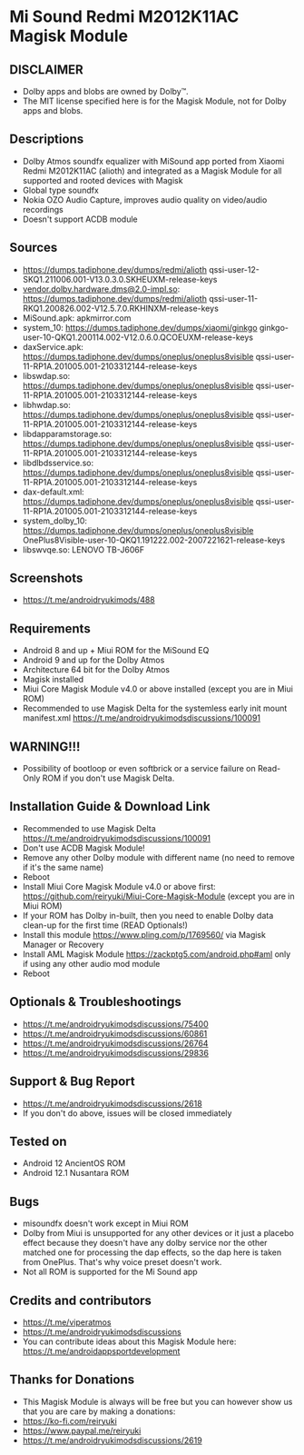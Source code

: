 # Mi Sound Redmi M2012K11AC Magisk Module

## DISCLAIMER
- Dolby apps and blobs are owned by Dolby™.
- The MIT license specified here is for the Magisk Module, not for Dolby apps and blobs.

## Descriptions
- Dolby Atmos soundfx equalizer with MiSound app ported from Xiaomi Redmi M2012K11AC (alioth) and integrated as a Magisk Module for all supported and rooted devices with Magisk
- Global type soundfx
- Nokia OZO Audio Capture, improves audio quality on video/audio recordings
- Doesn't support ACDB module

## Sources
- https://dumps.tadiphone.dev/dumps/redmi/alioth qssi-user-12-SKQ1.211006.001-V13.0.3.0.SKHEUXM-release-keys
- vendor.dolby.hardware.dms@2.0-impl.so: https://dumps.tadiphone.dev/dumps/redmi/alioth qssi-user-11-RKQ1.200826.002-V12.5.7.0.RKHINXM-release-keys
- MiSound.apk: apkmirror.com
- system_10: https://dumps.tadiphone.dev/dumps/xiaomi/ginkgo ginkgo-user-10-QKQ1.200114.002-V12.0.6.0.QCOEUXM-release-keys
- daxService.apk: https://dumps.tadiphone.dev/dumps/oneplus/oneplus8visible qssi-user-11-RP1A.201005.001-2103312144-release-keys
- libswdap.so: https://dumps.tadiphone.dev/dumps/oneplus/oneplus8visible qssi-user-11-RP1A.201005.001-2103312144-release-keys
- libhwdap.so: https://dumps.tadiphone.dev/dumps/oneplus/oneplus8visible qssi-user-11-RP1A.201005.001-2103312144-release-keys
- libdapparamstorage.so: https://dumps.tadiphone.dev/dumps/oneplus/oneplus8visible qssi-user-11-RP1A.201005.001-2103312144-release-keys
- libdlbdsservice.so: https://dumps.tadiphone.dev/dumps/oneplus/oneplus8visible qssi-user-11-RP1A.201005.001-2103312144-release-keys
- dax-default.xml: https://dumps.tadiphone.dev/dumps/oneplus/oneplus8visible qssi-user-11-RP1A.201005.001-2103312144-release-keys
- system_dolby_10: https://dumps.tadiphone.dev/dumps/oneplus/oneplus8visible OnePlus8Visible-user-10-QKQ1.191222.002-2007221621-release-keys
- libswvqe.so: LENOVO TB-J606F

## Screenshots
- https://t.me/androidryukimods/488

## Requirements
- Android 8 and up + Miui ROM for the MiSound EQ
- Android 9 and up for the Dolby Atmos
- Architecture 64 bit for the Dolby Atmos
- Magisk installed
- Miui Core Magisk Module v4.0 or above installed (except you are in Miui ROM)
- Recommended to use Magisk Delta for the systemless early init mount manifest.xml https://t.me/androidryukimodsdiscussions/100091

## WARNING!!!
- Possibility of bootloop or even softbrick or a service failure on Read-Only ROM if you don't use Magisk Delta.

## Installation Guide & Download Link
- Recommended to use Magisk Delta https://t.me/androidryukimodsdiscussions/100091
- Don't use ACDB Magisk Module!
- Remove any other Dolby module with different name (no need to remove if it's the same name)
- Reboot
- Install Miui Core Magisk Module v4.0 or above first: https://github.com/reiryuki/Miui-Core-Magisk-Module (except you are in Miui ROM)
- If your ROM has Dolby in-built, then you need to enable Dolby data clean-up for the first time (READ Optionals!)
- Install this module https://www.pling.com/p/1769560/ via Magisk Manager or Recovery
- Install AML Magisk Module https://zackptg5.com/android.php#aml only if using any other audio mod module
- Reboot

## Optionals & Troubleshootings
- https://t.me/androidryukimodsdiscussions/75400
- https://t.me/androidryukimodsdiscussions/60861
- https://t.me/androidryukimodsdiscussions/26764
- https://t.me/androidryukimodsdiscussions/29836

## Support & Bug Report
- https://t.me/androidryukimodsdiscussions/2618
- If you don't do above, issues will be closed immediately

## Tested on
- Android 12 AncientOS ROM
- Android 12.1 Nusantara ROM

## Bugs
- misoundfx doesn't work except in Miui ROM
- Dolby from Miui is unsupported for any other devices or it just a placebo effect because they doesn't have any dolby service nor the other matched one for processing the dap effects, so the dap here is taken from OnePlus. That's why voice preset doesn't work.
- Not all ROM is supported for the Mi Sound app

## Credits and contributors
- https://t.me/viperatmos
- https://t.me/androidryukimodsdiscussions
- You can contribute ideas about this Magisk Module here: https://t.me/androidappsportdevelopment

## Thanks for Donations
- This Magisk Module is always will be free but you can however show us that you are care by making a donations:
- https://ko-fi.com/reiryuki
- https://www.paypal.me/reiryuki
- https://t.me/androidryukimodsdiscussions/2619



